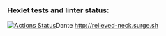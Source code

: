 ### Hexlet tests and linter status:
[![Actions Status](https://github.com/MrsDante/layout-designer-project-lvl1/workflows/hexlet-check/badge.svg)](https://github.com/MrsDante/layout-designer-project-lvl1/actions)Dante
http://relieved-neck.surge.sh
